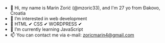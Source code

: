- 👋 Hi, my name is Marin Zorić (@mzoric33), and I'm 27 yo from Đakovo, Croatia
- 👀 I’m interested in web development
- 🌱 HTML ✔ CSS ✔ WORDPRESS ✔
- 🌱 I’m currently learning JavaScript
- 📫 You can contact me via e-mail: zoricmarin4@gmail.com

<!---
mzoric33/mzoric33 is a ✨ special ✨ repository because its `README.md` (this file) appears on your GitHub profile.
You can click the Preview link to take a look at your changes.
--->

